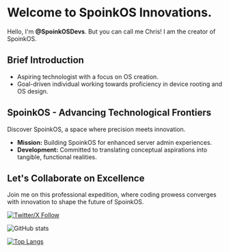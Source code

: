 # Welcome to SpoinkOS Innovations.

Hello, I'm **@SpoinkOSDevs**. But you can call me Chris! I am the creator of SpoinkOS.

## Brief Introduction

- Aspiring technologist with a focus on OS creation.
- Goal-driven individual working towards proficiency in device rooting and OS design.

## SpoinkOS - Advancing Technological Frontiers

Discover SpoinkOS, a space where precision meets innovation.

- **Mission:** Building SpoinkOS for enhanced server admin experiences.
- **Development:** Committed to translating conceptual aspirations into tangible, functional realities.

## Let's Collaborate on Excellence

Join me on this professional expedition, where coding prowess converges with innovation to shape the future of SpoinkOS.

[![Twitter/X Follow](https://img.shields.io/twitter/follow/SpoinkOSDevs?style=social)](https://x.com/SpoinkOSDevs)


![GitHub stats](https://github-readme-stats.vercel.app/api?username=SpoinkOSDevs&theme=outrun&show_icons=true)

[![Top Langs](https://github-readme-stats.vercel.app/api/top-langs/?username=SpoinkOSDevs)](https://spoink.pages.dev)
